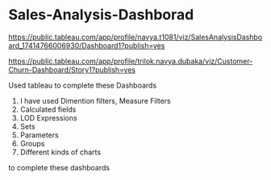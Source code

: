 # Sales-Analysis-Dashborad

https://public.tableau.com/app/profile/navya.t1081/viz/SalesAnalysisDashboard_17414766006930/Dashboard1?publish=yes

https://public.tableau.com/app/profile/trilok.navya.dubaka/viz/Customer-Churn-Dashboard/Story1?publish=yes

Used tableau to complete these Dashboards

1) I have used Dimention filters, Measure Filters
2) Calculated fields
3) LOD Expressions
4) Sets
5) Parameters
6) Groups
7) Different kinds of charts

to complete these dashboards
